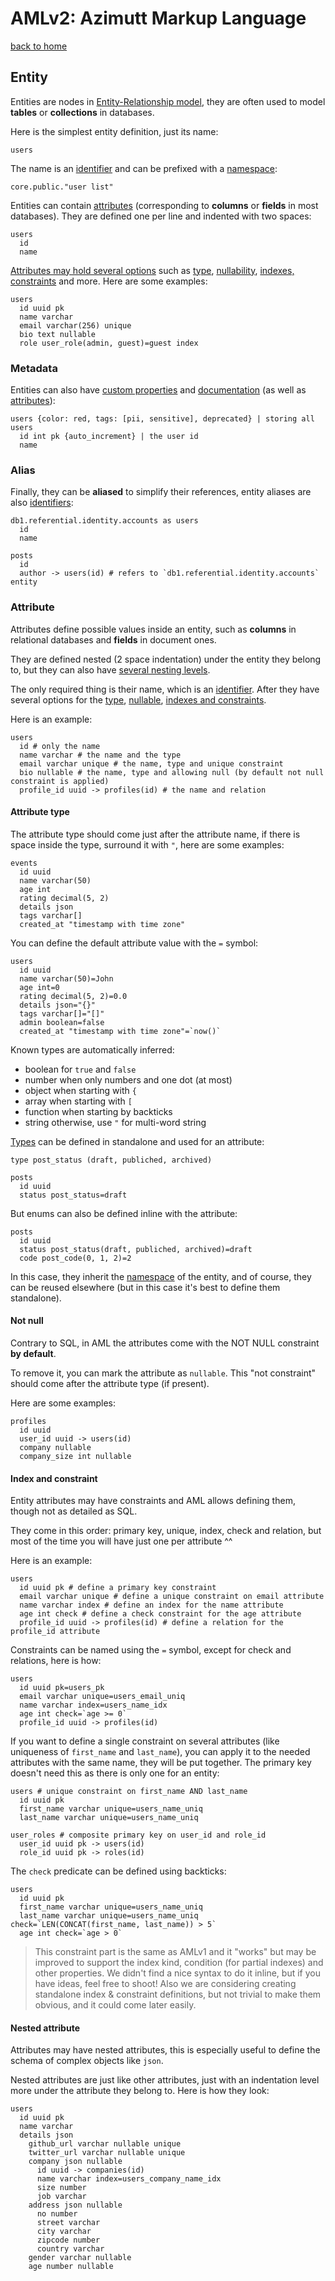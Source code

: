 # AMLv2: Azimutt Markup Language

[back to home](./README.md)


## Entity

Entities are nodes in [Entity-Relationship model](https://wikipedia.org/wiki/Entity%E2%80%93relationship_model), they are often used to model **tables** or **collections** in databases.

Here is the simplest entity definition, just its name:

```aml
users
```

The name is an [identifier](./identifier.md) and can be prefixed with a [namespace](./namespace.md):

```aml
core.public."user list"
```

Entities can contain [attributes](#attribute) (corresponding to **columns** or **fields** in most databases). They are defined one per line and indented with two spaces:

```aml
users
  id
  name
```

[Attributes may hold several options](#attribute) such as [type](#attribute-type), [nullability](#not-null), [indexes, constraints](#index-and-constraint) and more. Here are some examples:

```aml
users
  id uuid pk
  name varchar
  email varchar(256) unique
  bio text nullable
  role user_role(admin, guest)=guest index
```


### Metadata

Entities can also have [custom properties](./properties.md) and [documentation](./documentation.md) (as well as [attributes](#attribute)):

```aml
users {color: red, tags: [pii, sensitive], deprecated} | storing all users
  id int pk {auto_increment} | the user id
  name
```


### Alias

Finally, they can be **aliased** to simplify their references, entity aliases are also [identifiers](./identifier.md):

```aml
db1.referential.identity.accounts as users
  id
  name

posts
  id
  author -> users(id) # refers to `db1.referential.identity.accounts` entity
```


### Attribute

Attributes define possible values inside an entity, such as **columns** in relational databases and **fields** in document ones.

They are defined nested (2 space indentation) under the entity they belong to, but they can also have [several nesting levels](#nested-attribute).

The only required thing is their name, which is an [identifier](./identifier.md). After they have several options for the [type](#attribute-type), [nullable](#not-null), [indexes and constraints](#index-and-constraint).

Here is an example:

```aml
users
  id # only the name
  name varchar # the name and the type
  email varchar unique # the name, type and unique constraint
  bio nullable # the name, type and allowing null (by default not null constraint is applied)
  profile_id uuid -> profiles(id) # the name and relation
```


#### Attribute type

The attribute type should come just after the attribute name, if there is space inside the type, surround it with `"`, here are some examples:

```aml
events
  id uuid
  name varchar(50)
  age int
  rating decimal(5, 2)
  details json
  tags varchar[]
  created_at "timestamp with time zone"
```

You can define the default attribute value with the `=` symbol:

```aml
users
  id uuid
  name varchar(50)=John
  age int=0
  rating decimal(5, 2)=0.0
  details json="{}"
  tags varchar[]="[]"
  admin boolean=false
  created_at "timestamp with time zone"=`now()`
```

Known types are automatically inferred:

- boolean for `true` and `false`
- number when only numbers and one dot (at most)
- object when starting with `{`
- array when starting with `[`
- function when starting by backticks
- string otherwise, use `"` for multi-word string

[Types](./type.md) can be defined in standalone and used for an attribute:

```aml
type post_status (draft, publiched, archived)

posts
  id uuid
  status post_status=draft
```

But enums can also be defined inline with the attribute:

```aml
posts
  id uuid
  status post_status(draft, publiched, archived)=draft
  code post_code(0, 1, 2)=2
```

In this case, they inherit the [namespace](./namespace.md) of the entity, and of course, they can be reused elsewhere (but in this case it's best to define them standalone).


#### Not null

Contrary to SQL, in AML the attributes come with the NOT NULL constraint **by default**.

To remove it, you can mark the attribute as `nullable`. This "not constraint" should come after the attribute type (if present).

Here are some examples:

```aml
profiles
  id uuid
  user_id uuid -> users(id)
  company nullable
  company_size int nullable
```


#### Index and constraint

Entity attributes may have constraints and AML allows defining them, though not as detailed as SQL.

They come in this order: primary key, unique, index, check and relation, but most of the time you will have just one per attribute ^^

Here is an example:

```aml
users
  id uuid pk # define a primary key constraint
  email varchar unique # define a unique constraint on email attribute
  name varchar index # define an index for the name attribute
  age int check # define a check constraint for the age attribute
  profile_id uuid -> profiles(id) # define a relation for the profile_id attribute
```

Constraints can be named using the `=` symbol, except for check and relations, here is how:

```aml
users
  id uuid pk=users_pk
  email varchar unique=users_email_uniq
  name varchar index=users_name_idx
  age int check=`age >= 0`
  profile_id uuid -> profiles(id)
```

If you want to define a single constraint on several attributes (like uniqueness of `first_name` and `last_name`), you can apply it to the needed attributes with the same name, they will be put together.
The primary key doesn't need this as there is only one for an entity:

```aml
users # unique constraint on first_name AND last_name
  id uuid pk
  first_name varchar unique=users_name_uniq
  last_name varchar unique=users_name_uniq

user_roles # composite primary key on user_id and role_id
  user_id uuid pk -> users(id)
  role_id uuid pk -> roles(id)
```

The `check` predicate can be defined using backticks:

```aml
users
  id uuid pk
  first_name varchar unique=users_name_uniq
  last_name varchar unique=users_name_uniq check=`LEN(CONCAT(first_name, last_name)) > 5`
  age int check=`age > 0`
```

> This constraint part is the same as AMLv1 and it "works" but may be improved to support the index kind, condition (for partial indexes) and other properties.
> We didn't find a nice syntax to do it inline, but if you have ideas, feel free to shoot!
> Also we are considering creating standalone index & constraint definitions, but not trivial to make them obvious, and it could come later easily.


#### Nested attribute

Attributes may have nested attributes, this is especially useful to define the schema of complex objects like `json`.

Nested attributes are just like other attributes, just with an indentation level more under the attribute they belong to. Here is how they look:

```aml
users
  id uuid pk
  name varchar
  details json
    github_url varchar nullable unique
    twitter_url varchar nullable unique
    company json nullable
      id uuid -> companies(id)
      name varchar index=users_company_name_idx
      size number
      job varchar
    address json nullable
      no number
      street varchar
      city varchar
      zipcode number
      country varchar
    gender varchar nullable
    age number nullable
```
